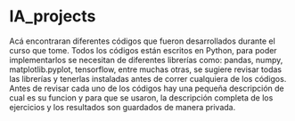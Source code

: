 # IA_projects

Acá encontraran diferentes códigos que fueron desarrollados durante el curso que tome.
Todos los códigos están escritos en Python, para poder implementarlos se necesitan de diferentes librerías como: pandas, numpy, matplotlib.pyplot, tensorflow, entre muchas otras, se sugiere revisar todas las librerías y tenerlas instaladas antes de correr cualquiera de los códigos.
Antes de revisar cada uno de los códigos hay una pequeña descripción de cual es su funcion y para que se usaron, la descripción completa de los ejercicios y los resultados son guardados de manera privada.
